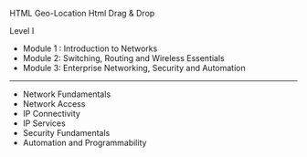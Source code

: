 
HTML Geo-Location
Html Drag & Drop


Level I

- Module 1 : Introduction to Networks
- Module 2: Switching, Routing and Wireless Essentials
- Module 3: Enterprise Networking, Security and Automation

---

- Network Fundamentals
- Network Access
- IP Connectivity
- IP Services
- Security Fundamentals
- Automation and Programmability